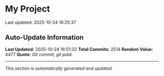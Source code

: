 # My Project


Last updated: 2025-10-24 16:25:37

























































































































































































































































































































































































































































































































































































































































































































































































































































































































































































































































































































































































































































































































































































































































































































































































































































































































































































































































































































































































































































































































































































































































































































































































































































































































































































































































































































































































































































































































































































































## Auto-Update Information

**Last Updated:** 2025-10-24 16:51:32
**Total Commits:** 2514
**Random Value:** 4477
**Quote:** _Git commit, git paid._

---
_This section is automatically generated and updated._